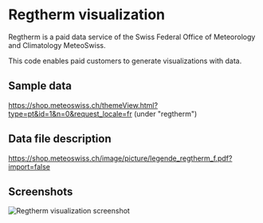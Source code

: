 # Regtherm visualization

Regtherm is a paid data service of the Swiss Federal Office of Meteorology and Climatology MeteoSwiss.

This code enables paid customers to generate visualizations with data.

## Sample data
https://shop.meteoswiss.ch/themeView.html?type=pt&id=1&n=0&request_locale=fr
(under "regtherm")

## Data file description
https://shop.meteoswiss.ch/image/picture/legende_regtherm_f.pdf?import=false

## Screenshots
![Regtherm visualization screenshot](docs/images/screeshot.png?raw=true)

